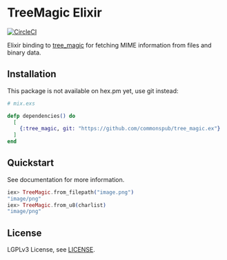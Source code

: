 # TreeMagic Elixir

[![CircleCI](https://circleci.com/gh/antoniskalou/tree_magic.ex.svg?style=svg)](https://circleci.com/gh/antoniskalou/tree_magic.ex)

Elixir binding to [tree_magic](https://github.com/aahancoc/tree_magic) for fetching 
MIME information from files and binary data.

## Installation

This package is not available on hex.pm yet, use git instead:

```elixir
# mix.exs

defp dependencies() do
  [
    {:tree_magic, git: "https://github.com/commonspub/tree_magic.ex"}
  ]
end
```

## Quickstart

See documentation for more information.

```elixir
iex> TreeMagic.from_filepath("image.png")
"image/png"
iex> TreeMagic.from_u8(charlist)
"image/png"
```

## License

LGPLv3 License, see [LICENSE](LICENSE).
